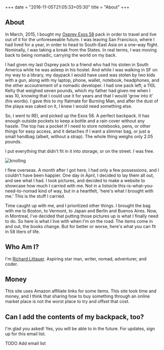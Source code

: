 +++
date = "2016-11-05T21:05:33+05:30"
title = "About"
+++

## About

In March, 2015, I bought my [Osprey Exos 58](https://www.ospreypacks.com/ca/en/product/exos-58-EXOS58.html) pack in order to travel and live out of it for the unforeseeable future. I was leaving San Francisco, where I had lived for a year, in order to head to South-East Asia on a one-way flight. Nominally, I was taking a break from the States. In real terms, I was moving back to being nomadic, carrying the world on my back.

I had given my last Osprey pack to a friend who had his stolen in South America while he was asleep in his hostel. And while I was walking in SF on my way to a library, my daypack I would have used was stolen by two kids with a gun, along with my laptop, phone, wallet, notebook, headphones, and the other accoutrement of a nomadic developer. I had one pack left; a 110L Kelty that weighed seven pounds, which my father had given me when I was 10, knowing that I could use it for years and that I would 'grow into it' (his words). I gave this to my flatmate for Burning Man, and after the dust of the playa was caked on it, I knew I would need something else.

So, I went to REI, and picked up the Exos 58. A perfect backpack. It has enough outside pockets to keep a bottle and a rain cover without any hassle. The top has a pocket if I need to store notebooks, pens, or other things for easy access, and it detaches if I want a slimmer bag, or just a small handbag (albeit, without a strap). The whole thing weighs only 2.05 pounds.

I put everything that didn't fit in it into storage, or on the street. I was free.

<div class="row">
  <div class="col-sm-12">
    <img src="../img/knolling.jpg" alt="knolling" id="knolling" />
  </div>
</div>

I flew overseas. A month after I got here, I had only a few possessions, and I couldn't have been happier. One day in April, I decided to lay them all out, and see what I had. I took pictures, and decided to make a website to showcase how much I carried with me. Not in a listsicle this-is-what-you-need-to-nomad kind of way, but in a heartfelt, 'here's what I brought with me.' This is the stuff I carried.

Time caught up with me, and I prioritized other things. I brought the bag with me to Boston, to Vermont, to Japan and Berlin and Buenos Aires. Now, in Montreal, I've decided that putting those pictures up is what I finally need to do. So here is what I live with when I'm on the road. The items come in and out, the books change. But for better or worse, here's what you can fit in 58 liters of life.

## Who Am I?

I'm [Richard Littauer](https://burntfen.com). Aspiring star man, writer, nomad, adventurer, and coder.

## Money

This site uses Amazon affiliate links for some items. This site took time and money, and I think that sharing how to buy something through an online market place is not the worst place to try and offset that cost.

## Can I add the contents of my backpack, too?

I'm glad you asked! Yes, you will be able to in the future. For updates, sign up for this email list.

TODO Add email list
